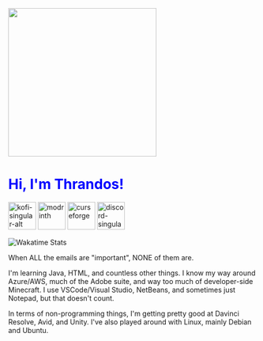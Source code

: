 <img src="https://cdn.modrinth.com/data/cached_images/70593e21b5e98c9ae8b993b0c7955d038b5a1469.gif" width="300" height="300">

# **<font color=blue>Hi, I'm Thrandos!</font>**

[<img alt="kofi-singular-alt" height="56" src="https://cdn.jsdelivr.net/npm/@intergrav/devins-badges@3/assets/cozy/donate/kofi-singular-alt_vector.svg">](https://ko-fi.com/thrandos)
[<img alt="modrinth" height="56" src="https://cdn.jsdelivr.net/npm/@intergrav/devins-badges@3/assets/cozy-minimal/available/modrinth_vector.svg">](https://modrinth.com/user/Thrandos)
[<img alt="curseforge" height="56" src="https://cdn.jsdelivr.net/npm/@intergrav/devins-badges@3/assets/cozy-minimal/available/curseforge_vector.svg">](https://www.curseforge.com/members/thrandos/projects)
[<img alt="discord-singular" height="56" src="https://cdn.jsdelivr.net/npm/@intergrav/devins-badges@3/assets/cozy-minimal/social/discord-singular_vector.svg">](https://discordapp.com/users/1050181410494873600)

![Wakatime Stats](https://github-readme-stats.hackclub.dev/api/wakatime?username=18148&api_domain=hackatime.hackclub.com&&custom_title=Hackatime+Stats&layout=compact&cache_seconds=0&langs_count=8&theme=transparent)

When ALL the emails are "important", NONE of them are.

I'm learning Java, HTML, and countless other things. I know my way around Azure/AWS, much of the Adobe suite, and way too much of developer-side Minecraft. I use VSCode/Visual Studio, NetBeans, and sometimes just Notepad, but that doesn't count.

In terms of non-programming things, I'm getting pretty good at Davinci Resolve, Avid, and Unity. I've also played around with Linux, mainly Debian and Ubuntu.
